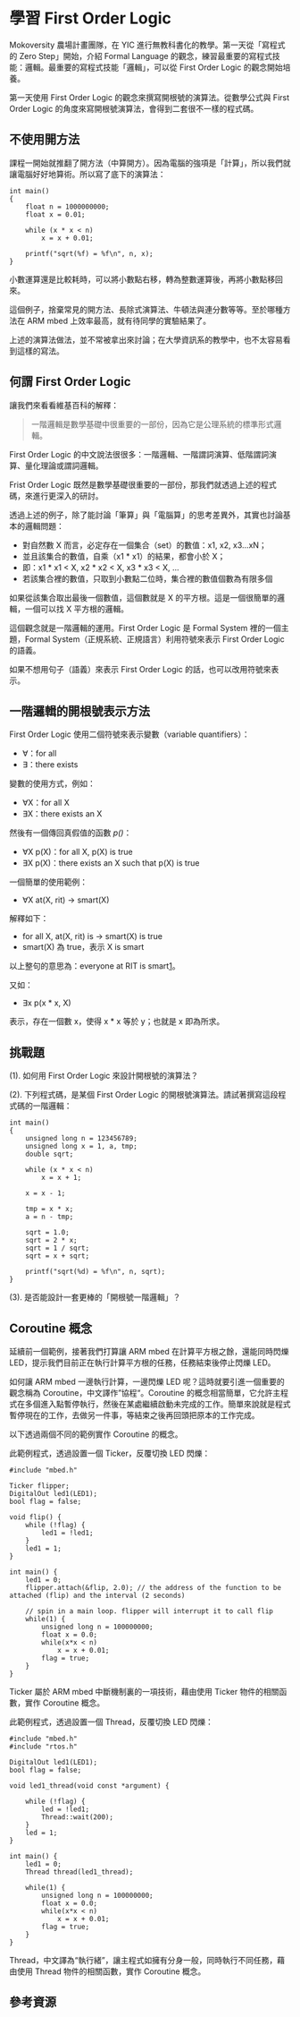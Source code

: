 # 學習 First Order Logic

Mokoversity 農場計畫團隊，在 YIC 進行無教科書化的教學。第一天從「寫程式的 Zero Step」開始，介紹 Formal Language 的觀念，練習最重要的寫程式技能：邏輯。最重要的寫程式技能「邏輯」，可以從 First Order Logic 的觀念開始培養。

第一天使用 First Order Logic 的觀念來撰寫開根號的演算法。從數學公式與 First Order Logic 的角度來寫開根號演算法，會得到二套很不一樣的程式碼。

## 不使用開方法

課程一開始就推翻了開方法（中算開方）。因為電腦的強項是「計算」，所以我們就讓電腦好好地算術。所以寫了底下的演算法：

```
int main() 
{
	float n = 1000000000;
	float x = 0.01;

	while (x * x < n)
		x = x + 0.01;

	printf("sqrt(%f) = %f\n", n, x);
}
```

小數運算還是比較耗時，可以將小數點右移，轉為整數運算後，再將小數點移回來。

這個例子，捨棄常見的開方法、長除式演算法、牛頓法與連分數等等。至於哪種方法在 ARM mbed 上效率最高，就有待同學的實驗結果了。

上述的演算法做法，並不常被拿出來討論；在大學資訊系的教學中，也不太容易看到這樣的寫法。

## 何謂 First Order Logic

讓我們來看看維基百科的解釋：

> 一階邏輯是數學基礎中很重要的一部份，因為它是公理系統的標準形式邏輯。

First Order Logic 的中文說法很很多：一階邏輯、一階謂詞演算、低階謂詞演算、量化理論或謂詞邏輯。

Frist Order Logic 既然是數學基礎很重要的一部份，那我們就透過上述的程式碼，來進行更深入的研討。

透過上述的例子，除了能討論「筆算」與「電腦算」的思考差異外，其實也討論基本的邏輯問題： 

* 對自然數 X 而言，必定存在一個集合（set）的數值：x1, x2, x3...xN；
* 並且該集合的數值，自乘（x1 * x1）的結果，都會小於 X；
* 即：x1 * x1 < X, x2 * x2 < X, x3 * x3 < X, ...
* 若該集合裡的數值，只取到小數點二位時，集合裡的數值個數為有限多個

如果從該集合取出最後一個數值，這個數就是 X 的平方根。這是一個很簡單的邏輯，一個可以找 X 平方根的邏輯。

這個觀念就是一階邏輯的運用。First Order Logic 是 Formal System 裡的一個主題，Formal System（正規系統、正規語言）利用符號來表示 First Order Logic 的語義。

如果不想用句子（語義）來表示 First Order Logic 的話，也可以改用符號來表示。

## 一階邏輯的開根號表示方法

First Order Logic 使用二個符號來表示變數（variable quantifiers）：

* ∀：for all
* ∃：there exists

變數的使用方式，例如：

* ∀X：for all X
* ∃X：there exists an X

然後有一個傳回真假值的函數 *p()*：

* ∀X p(X)：for all X, p(X) is true
* ∃X p(X)：there exists an X such that p(X) is true

一個簡單的使用範例：

* ∀X at(X, rit) → smart(X)

解釋如下：

* for all X, at(X, rit) is → smart(X) is true
* smart(X) 為 true，表示 X is smart

以上整句的意思為：everyone at RIT is smart[1]。

又如：

* ∃x p(x * x, X)

表示，存在一個數 x，使得 x * x 等於 y；也就是 x 即為所求。

## 挑戰題

(1). 如何用 First Order Logic 來設計開根號的演算法？

(2). 下列程式碼，是某個 First Order Logic 的開根號演算法。請試著撰寫這段程式碼的一階邏輯：

```
int main() 
{
	unsigned long n = 123456789;
	unsigned long x = 1, a, tmp;
	double sqrt;

	while (x * x < n)
		x = x + 1;

	x = x - 1;

	tmp = x * x;  
	a = n - tmp;

	sqrt = 1.0;
	sqrt = 2 * x;
	sqrt = 1 / sqrt;
	sqrt = x + sqrt;

	printf("sqrt(%d) = %f\n", n, sqrt);
}
```

(3). 是否能設計一套更棒的「開根號一階邏輯」？

## Coroutine 概念

延續前一個範例，接著我們打算讓 ARM mbed 在計算平方根之餘，還能同時閃爍 LED，提示我們目前正在執行計算平方根的任務，任務結束後停止閃爍 LED。

如何讓 ARM mbed 一邊執行計算，一邊閃爍 LED 呢？這時就要引進一個重要的觀念稱為 Coroutine，中文譯作”協程“。Coroutine 的概念相當簡單，它允許主程式在多個進入點暫停執行，然後在某處繼續啟動未完成的工作。簡單來說就是程式暫停現在的工作，去做另一件事，等結束之後再回頭把原本的工作完成。

以下透過兩個不同的範例實作 Coroutine 的概念。

此範例程式，透過設置一個 Ticker，反覆切換 LED 閃爍：
```
#include "mbed.h"

Ticker flipper;
DigitalOut led1(LED1);
bool flag = false;

void flip() {
    while (!flag) {
        led1 = !led1;
    }
    led1 = 1;
}

int main() {
    led1 = 0;
    flipper.attach(&flip, 2.0); // the address of the function to be attached (flip) and the interval (2 seconds)

    // spin in a main loop. flipper will interrupt it to call flip
    while(1) {
        unsigned long n = 100000000;
        float x = 0.0;
        while(x*x < n)
            x = x + 0.01;
        flag = true;
    }
}
```
Ticker 屬於 ARM mbed 中斷機制裏的一項技術，藉由使用 Ticker 物件的相關函數，實作 Coroutine 概念。


此範例程式，透過設置一個 Thread，反覆切換 LED 閃爍：
```
#include "mbed.h"
#include "rtos.h"

DigitalOut led1(LED1);
bool flag = false;

void led1_thread(void const *argument) {
    
    while (!flag) {
        led = !led1;
        Thread::wait(200);
    }
    led = 1;
}

int main() {
    led1 = 0;
    Thread thread(led1_thread);

    while(1) {
        unsigned long n = 100000000;
        float x = 0.0;
        while(x*x < n)
            x = x + 0.01;
        flag = true;
    }
}
```
Thread，中文譯為“執行緒”，讓主程式如擁有分身一般，同時執行不同任務，藉由使用 Thread 物件的相關函數，實作 Coroutine 概念。


## 參考資源
[1]: http://www.cs.rit.edu/~rlc/Courses/IS/ClassNotes/PredicateLogic.pdf

[2]: http://zh.wikipedia.org/wiki/全称量化

[3]: http://programmermagazine.github.io/201403/htm/focus3.html

[4]: http://www.cs.cornell.edu/Courses/cs472/2007fa/lectures/17-kb-systems_fol.pdf

[5]: http://everything2.com/title/approximating+square+roots+using+first-order+Taylor+series
